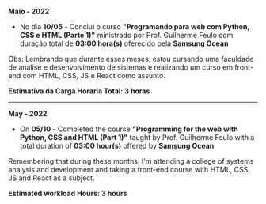 **Maio - 2022**

- No dia **10/05** - Conclui o curso **"Programando para web com Python, CSS e HTML (Parte 1)"** ministrado por Prof. Guilherme Feulo com duração total de **03:00 hora(s)** oferecido pela **Samsung Ocean**

Obs: Lembrando que durante esses meses, estou cursando uma faculdade de analise e desenvolvimento de sistemas e realizando um curso em front-end com HTML, CSS, JS e React como assunto.

**Estimativa da Carga Horaria Total: 3 horas**

-----------------
**May - 2022**

- On **05/10** - Completed the course **"Programming for the web with Python, CSS and HTML (Part 1)"** taught by Prof. Guilherme Feulo with a total duration of **03:00 hour(s)** offered by **Samsung Ocean**

Remembering that during these months, I'm attending a college of systems analysis and development and taking a front-end course with HTML, CSS, JS and React as a subject.

**Estimated workload Hours: 3 hours**